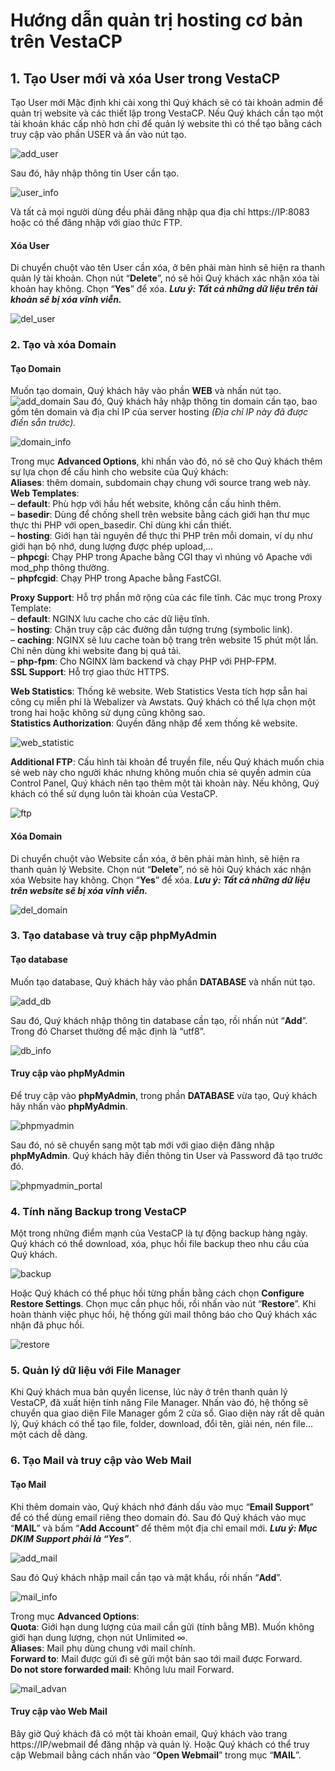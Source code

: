 
# Hướng dẫn quản trị hosting cơ bản trên VestaCP

## 1. Tạo User mới và xóa User trong VestaCP
Tạo User mới
Mặc định khi cài xong thì Quý khách sẽ có tài khoản admin để quản trị website và các thiết lập trong VestaCP. Nếu Quý khách cần tạo một tài khoản khác cấp nhỏ hơn chỉ để quản lý website thì có thể tạo bằng cách truy cập vào phần USER và ấn vào nút tạo.

![add_user](https://github.com/octvitasut/fWS/blob/master/common/images/add_user.PNG)

Sau đó, hãy nhập thông tin User cần tạo.

![user_info](https://github.com/octvitasut/fWS/blob/master/common/images/user_info.PNG)

Và tất cả mọi người dùng đều phải đăng nhập qua địa chỉ https://IP:8083 hoặc có thể đăng nhập với giao thức FTP.

#### Xóa User

Di chuyển chuột vào tên User cần xóa, ở bên phải màn hình sẽ hiện ra thanh quản lý tài khoản. Chọn nút “**Delete**”, nó sẽ hỏi Quý khách xác nhận xóa tài khoản hay không. Chọn “**Yes**” để xóa. _**Lưu ý: Tất cả những dữ liệu trên tài khoản sẽ bị xóa vĩnh viễn.**_  

![del_user](https://github.com/octvitasut/fWS/blob/master/common/images/del_user.PNG)

### 2. Tạo và xóa Domain

#### Tạo Domain

Muốn tạo domain, Quý khách hãy vào phần  **WEB**  và nhấn nút tạo.
![add_domain](add_domain.PNG)
Sau đó, Quý khách hãy nhập thông tin domain cần tạo, bao gồm tên domain và địa chỉ IP của server hosting _(Địa chỉ IP này đã được điền sẵn trước)._

![domain_info](https://github.com/octvitasut/fWS/blob/master/common/images/domain_info.PNG)

Trong mục **Advanced Options**, khi nhấn vào đó, nó sẽ cho Quý khách thêm sự lựa chọn để cấu hình cho website của Quý khách:  
**Aliases**: thêm domain, subdomain chạy chung với source trang web này.  
**Web Templates**:  
– **default**: Phù hợp với hầu hết website, không cần cấu hình thêm.  
– **basedir**: Dùng để chống shell trên website bằng cách giới hạn thư mục thực thi PHP với open_basedir. Chỉ dùng khi cần thiết.  
– **hosting**: Giới hạn tài nguyên để thực thi PHP trên mỗi domain, ví dụ như giới hạn bộ nhớ, dung lượng được phép upload,…  
– **phpcgi**: Chạy PHP trong Apache bằng CGI thay vì nhúng vô Apache với mod_php thông thường.  
– **phpfcgid**: Chạy PHP trong Apache bằng FastCGI.


**Proxy Support**: Hỗ trợ phần mở rộng của các file tĩnh. Các mục trong Proxy Template:  
– **default**: NGINX lưu cache cho các dữ liệu tĩnh.  
– **hosting**: Chặn truy cập các đường dẫn tượng trưng (symbolic link).  
– **сaching**: NGINX sẽ lưu cache toàn bộ trang trên website 15 phút một lần. Chỉ nên dùng khi website đang bị quá tải.  
– **php-fpm**: Cho NGINX làm backend và chạy PHP với PHP-FPM.  
**SSL  Support**: Hỗ trợ giao thức HTTPS.

**Web Statistics**: Thống kê website. Web Statistics Vesta tích hợp sẵn hai công cụ miễn phí là Webalizer và Awstats. Quý khách có thể lựa chọn một trong hai hoặc không sử dụng cũng không sao.  
**Statistics Authorization**: Quyền đăng nhập để xem thống kê website.

![web_statistic](web_statistic.PNG)

**Additional FTP**: Cấu hình tài khoản để truyền file, nếu Quý khách muốn chia sẻ web này cho người khác nhưng không muốn chia sẻ quyền admin của Control Panel, Quý khách nên tạo thêm một tài khoản này. Nếu không, Quý khách có thể sử dụng luôn tài khoản của VestaCP.

![ftp](https://github.com/octvitasut/fWS/blob/master/common/images/ftp.PNG)

#### Xóa Domain

Di chuyển chuột vào Website cần xóa, ở bên phải màn hình, sẽ hiện ra thanh quản lý Website. Chọn nút “**Delete**”, nó sẽ hỏi Quý khách xác nhận xóa Website hay không. Chọn “**Yes**” để xóa. _**Lưu ý: Tất cả những dữ liệu trên website sẽ bị xóa vĩnh viễn.**_  

![del_domain](https://github.com/octvitasut/fWS/blob/master/common/images/del_domain.PNG)

### 3. Tạo database và truy cập phpMyAdmin

#### Tạo database

Muốn tạo database, Quý khách hãy vào phần  **DATABASE**  và nhấn nút tạo.

![add_db](https://github.com/octvitasut/fWS/blob/master/common/images/add_db.PNG)

Sau đó, Quý khách nhập thông tin database cần tạo, rồi nhấn nút “**Add**”. Trong đó Charset thường để mặc định là “utf8”.

![db_info](https://github.com/octvitasut/fWS/blob/master/common/images/db_info.PNG)

#### Truy cập vào phpMyAdmin

Để truy cập vào  **phpMyAdmin**, trong phần  **DATABASE**  vừa tạo, Quý khách hãy nhấn vào  **phpMyAdmin**.

![phpmyadmin](https://github.com/octvitasut/fWS/blob/master/common/images/phpmyadmin.PNG)

Sau đó, nó sẽ chuyển sang một tab mới với giao diện đăng nhập **phpMyAdmin**. Quý khách hãy điền thông tin User và Password đã tạo trước đó.

![phpmyadmin_portal](https://github.com/octvitasut/fWS/blob/master/common/images/phpmyadmin_portal.PNG)

### 4. Tính năng Backup trong VestaCP

Một trong những điểm mạnh của VestaCP là tự động backup hàng ngày. Quý khách có thể download, xóa, phục hồi file backup theo nhu cầu của Quý khách.

![backup](https://github.com/octvitasut/fWS/blob/master/common/images/backup.PNG)

Hoặc Quý khách có thể phục hồi từng phần bằng cách chọn **Configure Restore Settings**. Chọn mục cần phục hồi, rồi nhấn vào nút “**Restore**”. Khi hoàn thành việc phục hồi, hệ thống gửi mail thông báo cho Quý khách xác nhận đã phục hồi.

![restore](https://github.com/octvitasut/fWS/blob/master/common/images/restore.PNG)

### 5. Quản lý dữ liệu với File Manager

Khi Quý khách mua bản quyền license, lúc này ở trên thanh quản lý VestaCP, đã xuất hiện tính năng File Manager. Nhấn vào đó, hệ thống sẽ chuyển qua giao diện File Manager gồm 2 cửa sổ. Giao diện này rất dễ quản lý, Quý khách có thể tạo file, folder, download, đổi tên, giải nén, nén file… một cách dễ dàng.

### 6. Tạo Mail và truy cập vào Web Mail

#### Tạo Mail

Khi thêm domain vào, Quý khách nhớ đánh dấu vào mục “**Email Support**” để có thể dùng email riêng theo domain đó. Sau đó Quý khách vào mục “**MAIL**” và bấm “**Add Account**” để thêm một địa chỉ email mới. _**Lưu ý: Mục DKIM Support phải là “Yes”**_.  

![add_mail](https://github.com/octvitasut/fWS/blob/master/common/images/add_mail.PNG)

Sau đó Quý khách nhập mail cần tạo và mật khẩu, rồi nhấn “**Add**”.

![mail_info](https://github.com/octvitasut/fWS/blob/master/common/images/mail_info.PNG)

Trong mục **Advanced Options**:  
**Quota**: Giới hạn dung lượng của mail cần gửi (tính bằng MB). Muốn không giới hạn dung lượng, chọn nút Unlimited ∞.  
**Aliases**: Mail phụ dùng chung với mail chính.  
**Forward to**: Mail được gửi đi sẽ gửi một bản sao tới mail được Forward.  
**Do not store forwarded mail**: Không lưu mail Forward.

![mail_advan](https://github.com/octvitasut/fWS/blob/master/common/images/mail_advan.PNG)

#### Truy cập vào Web Mail

Bây giờ Quý khách đã có một tài khoản email, Quý khách vào trang https://IP/webmail để đăng nhập và quản lý. Hoặc Quý khách có thể truy cập Webmail bằng cách nhấn vào “**Open Webmail**” trong mục “**MAIL**”.









